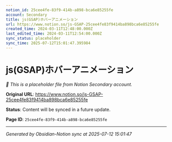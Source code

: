 ```yaml
---
notion_id: 25cee4fe-83f9-414b-a898-bca6e85255fe
account: Secondary
title: js(GSAP)ホバーアニメーション
url: https://www.notion.so/js-GSAP-25cee4fe83f9414ba898bca6e85255fe
created_time: 2024-03-11T12:48:00.000Z
last_edited_time: 2024-03-11T12:54:00.000Z
sync_status: placeholder
sync_time: 2025-07-12T15:01:47.395984
---
```


# js(GSAP)ホバーアニメーション

*🔄 This is a placeholder file from Notion Secondary account.*

**Original URL**: https://www.notion.so/js-GSAP-25cee4fe83f9414ba898bca6e85255fe

**Status**: Content will be synced in a future update.

**Page ID**: `25cee4fe-83f9-414b-a898-bca6e85255fe`

---

*Generated by Obsidian-Notion sync at 2025-07-12 15:01:47*
